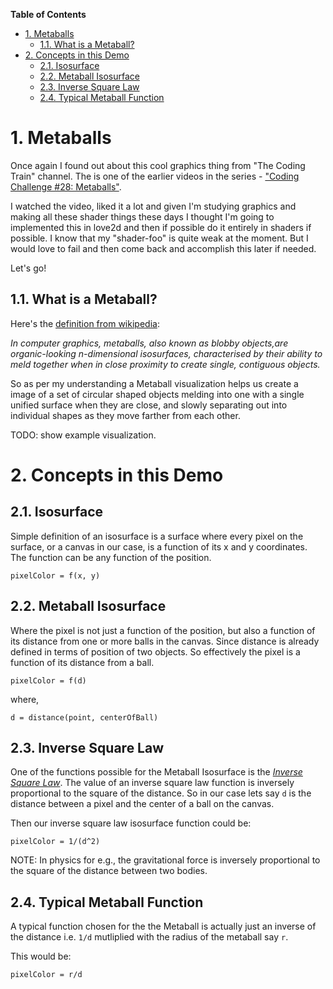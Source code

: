 **Table of Contents**

- [1. Metaballs](#1-metaballs)
  - [1.1. What is a Metaball?](#11-what-is-a-metaball)
- [2. Concepts in this Demo](#2-concepts-in-this-demo)
  - [2.1. Isosurface](#21-isosurface)
  - [2.2. Metaball Isosurface](#22-metaball-isosurface)
  - [2.3. Inverse Square Law](#23-inverse-square-law)
  - [2.4. Typical Metaball Function](#24-typical-metaball-function)

# 1. Metaballs

Once again I found out about this cool graphics thing from "The Coding Train"
channel. The is one of the earlier videos in the series - 
["Coding Challenge #28: Metaballs"][1].

I watched the video, liked it a lot and given I'm studying graphics and making
all these shader things these days I thought I'm going to implemented this
in love2d and then if possible do it entirely in shaders if possible. I know
that my "shader-foo" is quite weak at the moment. But I would love to fail and
then come back and accomplish this later if needed.

Let's go!

## 1.1. What is a Metaball?

Here's the [definition from wikipedia][2]:

*In computer graphics, metaballs, also known as blobby objects,are*
*organic-looking n-dimensional isosurfaces, characterised by their ability to* 
*meld together when in close proximity to create single, contiguous objects.*

So as per my understanding a Metaball visualization helps us create a image
of a set of circular shaped objects melding into one with a single unified
surface when they are close, and slowly separating out into individual shapes
as they move farther from each other.

TODO: show example visualization.

# 2. Concepts in this Demo

## 2.1. Isosurface

Simple definition of an isosurface is a surface where every pixel on the 
surface, or a canvas in our case, is a function of its x and y coordinates. The
function can be any function of the position.

`pixelColor = f(x, y)`

## 2.2. Metaball Isosurface

Where the pixel is not just a function of the position, but also a function
of its distance from one or more balls in the canvas. Since distance is already
defined in terms of position of two objects. So effectively the pixel is a
function of its distance from a ball.

`pixelColor = f(d)`

where,

`d = distance(point, centerOfBall)`

## 2.3. Inverse Square Law

One of the functions possible for the Metaball Isosurface is the 
[*Inverse Square Law*][3]. The value of an inverse square law function is
inversely proportional to the square of the distance. So in our case lets say
`d` is the distance between a pixel and the center of a ball on the canvas.

Then our inverse square law isosurface function could be:

`pixelColor = 1/(d^2)`

NOTE: In physics for e.g., the gravitational force is inversely proportional to the
square of the distance between two bodies.

## 2.4. Typical Metaball Function

A typical function chosen for the the Metaball is actually just an inverse
of the distance i.e. `1/d` mutliplied with the radius of the metaball say `r`.

This would be:

`pixelColor = r/d`



[1]: https://www.youtube.com/watch?v=ccYLb7cLB1I
[2]: https://en.wikipedia.org/wiki/Metaballs
[3]: https://en.wikipedia.org/wiki/Inverse-square_law